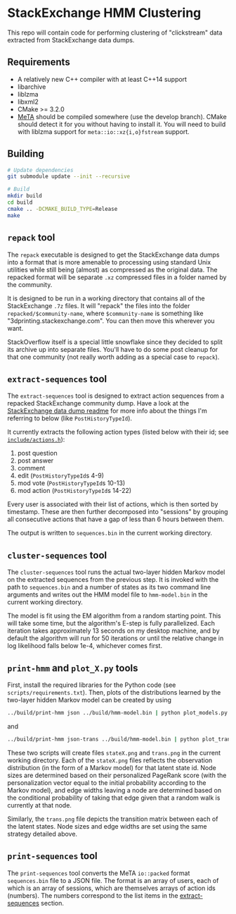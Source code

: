 # StackExchange HMM Clustering

This repo will contain code for performing clustering of "clickstream" data
extracted from StackExchange data dumps.

## Requirements
- A relatively new C++ compiler with at least C++14 support
- libarchive
- liblzma
- libxml2
- CMake >= 3.2.0
- [MeTA][meta] should be compiled somewhere (use the develop branch). CMake
  should detect it for you without having to install it. You will need to
  build with liblzma support for `meta::io::xz{i,o}fstream` support.

## Building

```bash
# Update dependencies
git submodule update --init --recursive

# Build
mkdir build
cd build
cmake .. -DCMAKE_BUILD_TYPE=Release
make
```

## `repack` tool
The `repack` executable is designed to get the StackExchange data dumps
into a format that is more amenable to processing using standard Unix
utilities while still being (almost) as compressed as the original data.
The repacked format will be separate `.xz` compressed files in a folder
named by the community.

It is designed to be run in a working directory that contains all of the
StackExchange `.7z` files. It will "repack" the files into the folder
`repacked/$community-name`, where `$community-name` is something like
"3dprinting.stackexchange.com". You can then move this wherever you want.

StackOverflow itself is a special little snowflake since they decided to
split its archive up into separate files. You'll have to do some post
cleanup for that one community (not really worth adding as a special case
to `repack`).

## `extract-sequences` tool

The `extract-sequences` tool is designed to extract action sequences from a
repacked StackExchange community dump. Have a look at the [StackExchange
data dump readme][stackexchange-readme] for more info about the things I'm
referring to below (like `PostHistoryTypeId`).

It currently extracts the following action types (listed below with their
id; see [`include/actions.h`][actions.h]):

1. post question
2. post answer
3. comment
4. edit (`PostHistoryTypeId`s 4-9)
5. mod vote (`PostHistoryTypeId`s 10-13)
6. mod action (`PostHistoryTypeId`s 14-22)

Every user is associated with their list of actions, which is then sorted
by timestamp. These are then further decomposed into "sessions" by grouping
all consecutive actions that have a gap of less than 6 hours between them.

The output is written to `sequences.bin` in the current working directory.

## `cluster-sequences` tool

The `cluster-sequences` tool runs the actual two-layer hidden Markov model
on the extracted sequences from the previous step. It is invoked with the
path to `sequences.bin` and a number of states as its two command line
arguments and writes out the HMM model file to `hmm-model.bin` in the
current working directory.

The model is fit using the EM algorithm from a random starting point. This
will take some time, but the algorithm's E-step is fully parallelized. Each
iteration takes approximately 13 seconds on my desktop machine, and by
default the algorithm will run for 50 iterations or until the relative
change in log likelihood falls below 1e-4, whichever comes first.

## `print-hmm` and `plot_X.py` tools

First, install the required libraries for the Python code (see
`scripts/requirements.txt`). Then, plots of the distributions learned by
the two-layer hidden Markov model can be created by using

```bash
../build/print-hmm json ../build/hmm-model.bin | python plot_models.py
```

and

```bash
../build/print-hmm json-trans ../build/hmm-model.bin | python plot_trans.py
```

These two scripts will create files `stateX.png` and `trans.png` in the
current working directory. Each of the `stateX.png` files reflects the
observation distribution (in the form of a Markov model) for that latent
state id. Node sizes are determined based on their personalized PageRank
score (with the personalization vector equal to the initial probability
according to the Markov model), and edge widths leaving a node are
determined based on the conditional probability of taking that edge given
that a random walk is currently at that node.

Similarly, the `trans.png` file depicts the transition matrix between each
of the latent states. Node sizes and edge widths are set using the same
strategy detailed above.

## `print-sequences` tool

The `print-sequences` tool converts the MeTA `io::packed` format
`sequences.bin` file to a JSON file. The format is an array of users, each
of which is an array of sessions, which are themselves arrays of action ids
(numbers). The numbers correspond to the list items in the
[extract-sequences](#extract-sequences-tool) section.

[meta]: https://github.com/meta-toolkit/meta
[stackexchange-readme]: https://ia600500.us.archive.org/22/items/stackexchange/readme.txt
[actions.h]: https://github.com/CrowdDynamicsLab/stackoverflow-stream/blob/master/include/actions.h
